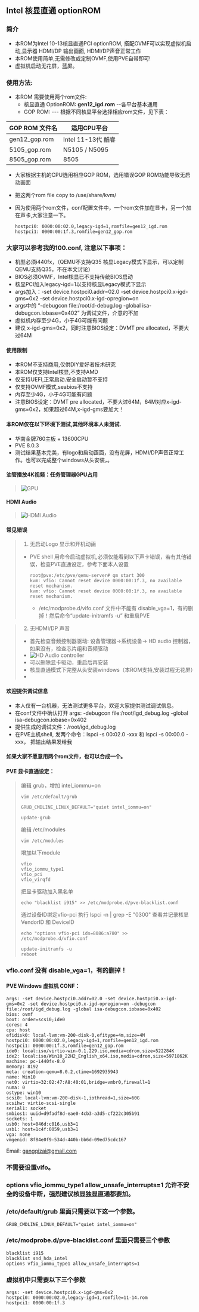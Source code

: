 ## Intel 核显直通 optionROM


### 简介
  - 本ROM为Intel 10-13核显直通PCI optionROM, 搭配OVMF可以实现虚拟机启动,显示器 HDMI/DP 输出画面, HDMI/DP声音正常工作
  - 本ROM使用简单,无需修改或定制OVMF,使用PVE自带即可!
  - 虚拟机启动无花屏，蓝屏。


### 使用方法:

+ 本ROM 需要使用两个rom文件:
  - 核显直通 OptionROM: **gen12_igd.rom**   --各平台基本通用
  - GOP ROM:  --- 根据不同核显平台选择相应rom文件，见下表：

GOP ROM 文件名         | 适用CPU平台
----------------------|----------------------------
gen12_gop.rom         | Intel 11-13代 酷睿 
5105_gop.rom          | N5105 / N5095
8505_gop.rom          | 8505

  - 大家根据主机的CPU选用相应GOP ROM，选用错误GOP ROM功能导致无启动画面

+ 把这两个rom file copy to /use/share/kvm/
+ 因为使用两个rom文件，conf配置文件中，一个rom文件加在显卡，另一个加在声卡,大家注意一下。

   ```
   hostpci0: 0000:00:02.0,legacy-igd=1,romfile=gen12_igd.rom
   hostpci1: 0000:00:1f.3,romfile=gen12_gop.rom
   ```

### 大家可以参考我的100.conf, 注意以下事项：
 + 机型必须i440fx，（QEMU不支持Q35 核显Legacy模式下显示，可以定制QEMU支持Q35，不在本文讨论）
 + BIOS必须OVMF，Intel核显已不支持传统BIOS启动
 + 核显PCI加入legacy-igd=1以支持核显Legacy模式下显示
 + args加入：-set device.hostpci0.addr=02.0 -set device.hostpci0.x-igd-gms=0x2 -set device.hostpci0.x-igd-opregion=on
 + args中的 “-debugcon file:/root/d-debug.log -global isa-debugcon.iobase=0x402” 为调试文件，介意的不加
 + 虚拟机内存至少4G，小于4G可能有问题
 + 建议 x-igd-gms=0x2，同时注意BIOS设定：DVMT pre allocated，不要大过64M 


#### 使用限制

+ 本ROM不支持商用,仅供DIY爱好者技术研究
+ 本ROM仅支持Intel核显,不支持AMD
+ 仅支持UEFI,正常启动.安全启动暂不支持
+ 仅支持OVMF模式,seabios不支持
+ 内存至少4G，小于4G可能有问题
+ 注意BIOS设定：DVMT pre allocated，不要大过64M，64M对应x-igd-gms=0x2，如果超过64M,x-igd-gms要加大！


#### 本ROM仅在以下环境下测试,其他环境本人未测试.
+ 华南金牌760主板 + 13600CPU
+ PVE 8.0.3
+ 测试结果基本完美，有logo和启动画面，没有花屏，HDMI/DP声音正常工作。也可以完成整个windows从头安装，。

#### 油管播放4K视频：任务管理器GPU占用
> ![GPU](https://raw.githubusercontent.com/gangqizai/igd/main/test_screenshot/task_manager.PNG "GPU")

#### HDMI Audio 
> ![HDMI Audio](https://raw.githubusercontent.com/gangqizai/igd/main/test_screenshot/hdmi-audio.PNG "HDMI Audio")

#### 常见错误
> 1. 无启动Logo 显示和开机动画
> + PVE shell 用命令启动虚拟机,必须仅能看到以下声卡错误，若有其他错误，检查PVE直通设定，参考下面本人设置
>   ```
>   root@pve:/etc/pve/qemu-server# qm start 300
>   kvm: vfio: Cannot reset device 0000:00:1f.3, no available reset mechanism.
>   kvm: vfio: Cannot reset device 0000:00:1f.3, no available reset mechanism.
>   ```
>   + /etc/modprobe.d/vifo.conf 文件中不能有 disable_vga=1，有的删掉！然后命令“update-initramfs -u” 和重启PVE
   
> 2. 无HDMI/DP 声音
> + 首先检查音频控制器驱动: 设备管理器->系统设备-> HD audio 控制器，如果没有，检查芯片组和音频驱动
> + ![HD Audio controller](https://raw.githubusercontent.com/gangqizai/igd/main/test_screenshot/hdmi-audio-controller.PNG "HD Audio Controller")
> + 可以删除显卡驱动，重启后再安装
> + 核显直通模式下完整从头安装windows（本ROM支持,安装过程无花屏）
> + 

#### 欢迎提供调试信息
+ 本人仅有一台机器，无法测试更多平台，欢迎大家提供测试调试信息。
+ 在conf文件中确认打开 args: -debugcon file:/root/igd_debug.log -global isa-debugcon.iobase=0x402
+ 提供生成的调试文件：/root/igd_debug.log
+ 在PVE主机shell, 发两个命令：lspci -s 00:02.0 -xxx 和 lspci -s 00:00.0 -xxx， 把输出结果发给我


#### 如果大家不愿意用两个rom文件，也可以合成一个。

#### PVE 显卡直通设定：

>  编辑 grub，增加 intel_iommu=on
> ```
> vim /etc/default/grub
> ```
> ```
> GRUB_CMDLINE_LINUX_DEFAULT="quiet intel_iommu=on"
> ```
> ```
> update-grub
> ```
>
> 编辑 /etc/modules
> ```
> vim /etc/modules
> ```
> 增加以下module
> ```
> vfio
> vfio_iommu_type1
> vfio_pci
> vfio_virqfd
> ```
> 把显卡驱动加入黑名单
> ```
> echo "blacklist i915" >> /etc/modprobe.d/pve-blacklist.conf
> ```
> 通过设备ID绑定vfio-pci
> 执行 lspci -n | grep -E "0300" 查看并记录核显 VendorID 和 DeviceID
>
> ```
> echo "options vfio-pci ids=8086:a780" >> /etc/modprobe.d/vfio.conf
> ```
> ```
> update-initramfs -u
> reboot
> ```
### vfio.conf 没有 disable_vga=1，有的删掉！

#### PVE Windows 虚拟机 CONF：

```
args: -set device.hostpci0.addr=02.0 -set device.hostpci0.x-igd-gms=0x2 -set device.hostpci0.x-igd-opregion=on -debugcon file:/root/igd_debug.log -global isa-debugcon.iobase=0x402
bios: ovmf
boot: order=scsi0;ide0
cores: 4
cpu: host
efidisk0: local-lvm:vm-200-disk-0,efitype=4m,size=4M
hostpci0: 0000:00:02.0,legacy-igd=1,romfile=gen12_igd.rom
hostpci1: 0000:00:1f.3,romfile=gen12_gop.rom
ide0: local:iso/virtio-win-0.1.229.iso,media=cdrom,size=522284K
ide2: local:iso/Win10_22H2_English_x64.iso,media=cdrom,size=5971862K
machine: pc-i440fx-8.0
memory: 8192
meta: creation-qemu=8.0.2,ctime=1692935943
name: Win10
net0: virtio=32:02:47:A8:40:01,bridge=vmbr0,firewall=1
numa: 0
ostype: win10
scsi0: local-lvm:vm-200-disk-1,iothread=1,size=60G
scsihw: virtio-scsi-single
serial1: socket
smbios1: uuid=d9fadf8d-eae0-4cb3-a3d5-cf222c305b91
sockets: 1
usb0: host=046d:c016,usb3=1
usb1: host=1c4f:0059,usb3=1
vga: none
vmgenid: 8f84e0f9-534d-440b-bb6d-09ed75cdc167
```

Email: gangqizai@gmail.com



### 不需要设置vifo。
### options vfio_iommu_type1 allow_unsafe_interrupts=1  允许不安全的设备中断，强烈建议核显独显直通都要加。
### /etc/default/grub 里面只需要以下这一个参数。
```
GRUB_CMDLINE_LINUX_DEFAULT="quiet intel_iommu=on"
```
### /etc/modprobe.d/pve-blacklist.conf 里面只需要三个参数
```
blacklist i915
blacklist snd_hda_intel
options vfio_iommu_type1 allow_unsafe_interrupts=1
```
### 虚拟机中只需要以下三个参数
```
args: -set device.hostpci0.x-igd-gms=0x2
hostpci0: 0000:00:02.0,legacy-igd=1,romfile=11-14.rom
hostpci1: 0000:00:1f.3
```
